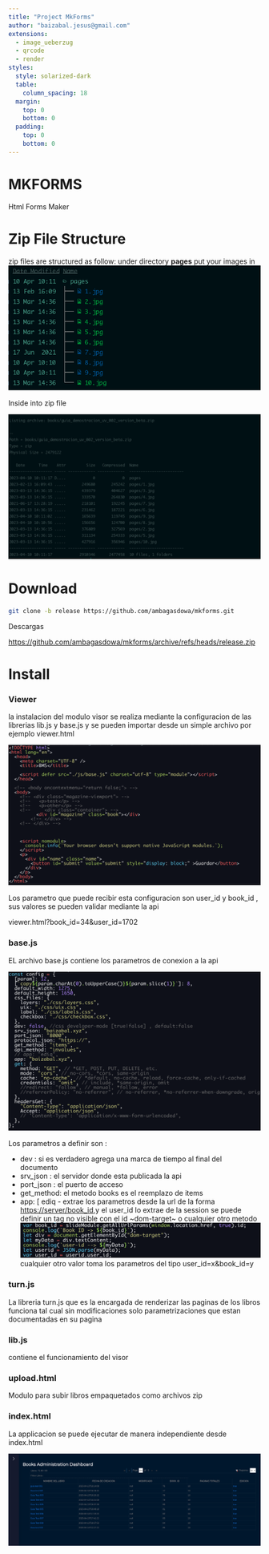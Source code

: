 ```yaml
---
title: "Project MkForms"
author: "baizabal.jesus@gmail.com"
extensions:
  - image_ueberzug
  - qrcode
  - render
styles:
  style: solarized-dark
  table:
    column_spacing: 18
  margin:
    top: 0
    bottom: 0
  padding:
    top: 0
    bottom: 0
---
```


# MKFORMS

Html Forms Maker

# Zip File Structure

zip files are structured as follow:
under directory **pages** put your images in
![14](./images/pages_001.png "Directory Structure")

Inside into zip file

![14](./images/pages_002.png "Inside Zip file")

# Download

```bash
git clone -b release https://github.com/ambagasdowa/mkforms.git

```

Descargas

<https://github.com/ambagasdowa/mkforms/archive/refs/heads/release.zip>

# Install

### Viewer

la instalacion del modulo visor se realiza mediante la configuracion de las librerias lib.js y base.js
y se pueden importar desde un simple archivo por ejemplo viewer.html

![25](./images/viewer_html.png "Librerias")

Los parametro que puede recibir esta configuracion son user_id y book_id , sus valores se pueden validar mediante la api

viewer.html?book_id=34&user_id=1702

### base.js

EL archivo base.js contiene los parametros de conexion a la api

![25](./images/viewer_base.png "lib base")

Los parametros a definir son :

- dev : si es verdadero agrega una marca de tiempo al final del documento
- srv_json : el servidor donde esta publicada la api
- port_json : el puerto de acceso
- get_method: el metodo books es el reemplazo de items
- app: [ ediq - extrae los parametros desde la url de la forma <https://server/book_id>,y el user_id lo extrae de la session
  se puede definir un tag no visible con el id ~dom-target~ o cualquier otro metodo
  ![12](./images/viewer_book_id.png "bookk")
  cualquier otro valor toma los parametros del tipo user_id=x&book_id=y

### turn.js

La libreria turn.js que es la encargada de renderizar las paginas de los libros funciona tal cual sin modificaciones
solo parametrizaciones que estan documentadas en su pagina

### lib.js

contiene el funcionamiento del visor

### upload.html

Modulo para subir libros empaquetados como archivos zip

### index.html

La applicacion se puede ejecutar de manera independiente desde index.html

![dashboard](./images/viewer_dash.png "dashboard")
